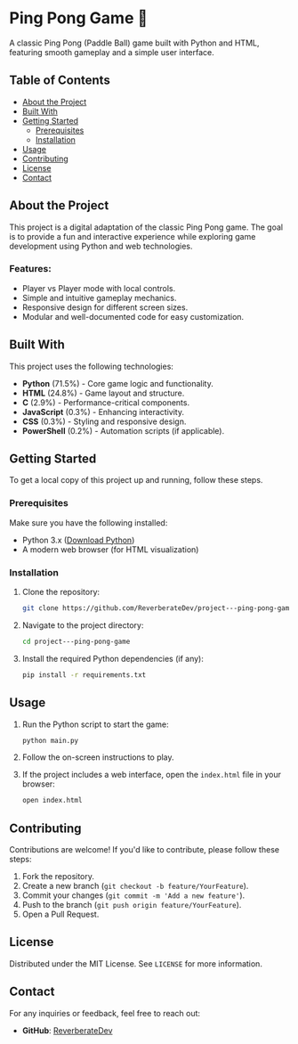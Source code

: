 # Ping Pong Game 🏓

A classic Ping Pong (Paddle Ball) game built with Python and HTML, featuring smooth gameplay and a simple user interface.

## Table of Contents
- [About the Project](#about-the-project)
- [Built With](#built-with)
- [Getting Started](#getting-started)
  - [Prerequisites](#prerequisites)
  - [Installation](#installation)
- [Usage](#usage)
- [Contributing](#contributing)
- [License](#license)
- [Contact](#contact)

## About the Project

This project is a digital adaptation of the classic Ping Pong game. The goal is to provide a fun and interactive experience while exploring game development using Python and web technologies.

### Features:
- Player vs Player mode with local controls.
- Simple and intuitive gameplay mechanics.
- Responsive design for different screen sizes.
- Modular and well-documented code for easy customization.

## Built With

This project uses the following technologies:
- **Python** (71.5%) - Core game logic and functionality.
- **HTML** (24.8%) - Game layout and structure.
- **C** (2.9%) - Performance-critical components.
- **JavaScript** (0.3%) - Enhancing interactivity.
- **CSS** (0.3%) - Styling and responsive design.
- **PowerShell** (0.2%) - Automation scripts (if applicable).

## Getting Started

To get a local copy of this project up and running, follow these steps.

### Prerequisites

Make sure you have the following installed:
- Python 3.x ([Download Python](https://www.python.org/downloads/))
- A modern web browser (for HTML visualization)

### Installation

1. Clone the repository:
   ```bash
   git clone https://github.com/ReverberateDev/project---ping-pong-game.git
   ```
2. Navigate to the project directory:
   ```bash
   cd project---ping-pong-game
   ```
3. Install the required Python dependencies (if any):
   ```bash
   pip install -r requirements.txt
   ```

## Usage

1. Run the Python script to start the game:
   ```bash
   python main.py
   ```
2. Follow the on-screen instructions to play.

3. If the project includes a web interface, open the `index.html` file in your browser:
   ```bash
   open index.html
   ```

## Contributing

Contributions are welcome! If you'd like to contribute, please follow these steps:
1. Fork the repository.
2. Create a new branch (`git checkout -b feature/YourFeature`).
3. Commit your changes (`git commit -m 'Add a new feature'`).
4. Push to the branch (`git push origin feature/YourFeature`).
5. Open a Pull Request.

## License

Distributed under the MIT License. See `LICENSE` for more information.

## Contact

For any inquiries or feedback, feel free to reach out:
- **GitHub**: [ReverberateDev](https://github.com/ReverberateDev)
